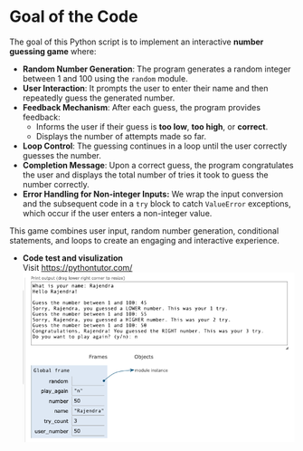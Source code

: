 
# Goal of the Code

The goal of this Python script is to implement an interactive **number guessing game** where:

- **Random Number Generation**: The program generates a random integer between 1 and 100 using the `random` module.
- **User Interaction**: It prompts the user to enter their name and then repeatedly guess the generated number.
- **Feedback Mechanism**: After each guess, the program provides feedback:
  - Informs the user if their guess is **too low**, **too high**, or **correct**.
  - Displays the number of attempts made so far.
- **Loop Control**: The guessing continues in a loop until the user correctly guesses the number.
- **Completion Message**: Upon a correct guess, the program congratulates the user and displays the total number of tries it took to guess the number correctly.
- **Error Handling for Non-integer Inputs:**
We wrap the input conversion and the subsequent code in a `try` block to catch `ValueError` exceptions, which occur if the user enters a non-integer value.

This game combines user input, random number generation, conditional statements, and loops to create an engaging and interactive experience.


- **Code test and visulization**<br>
Visit https://pythontutor.com/
![image](images/number_guessing_game.png)